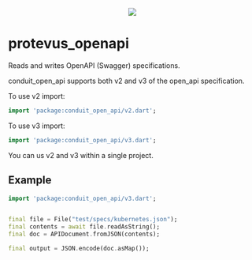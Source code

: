 <p align="center"><a href="https://protevus.com" target="_blank"><img src="https://git.protevus.com/protevus/branding/raw/branch/main/protevus-logo-bg.png"></a></p>

# protevus_openapi

Reads and writes OpenAPI (Swagger) specifications.

conduit_open_api supports both v2 and v3 of the open_api specification.

To use v2 import:

```dart
import 'package:conduit_open_api/v2.dart';
```

To use v3 import:

```dart
import 'package:conduit_open_api/v3.dart';
```

You can us v2 and v3 within a single project.


Example
---

```dart
import 'package:conduit_open_api/v3.dart';


final file = File("test/specs/kubernetes.json");
final contents = await file.readAsString();
final doc = APIDocument.fromJSON(contents);

final output = JSON.encode(doc.asMap());
```

